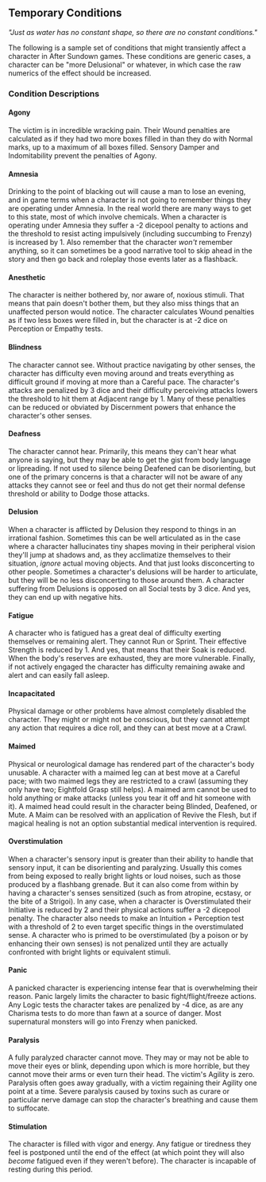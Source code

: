 ## Temporary Conditions

_"Just as water has no constant shape, so there are no constant conditions."_

The following is a sample set of conditions that might transiently affect a character in After Sundown games. These conditions are generic cases, a character can be "more Delusional" or whatever, in which case the raw numerics of the effect should be increased.

### Condition Descriptions

#### Agony

The victim is in incredible wracking pain. Their Wound penalties are calculated as if they had two more boxes filled in than they do with Normal marks, up to a maximum of all boxes filled. Sensory Damper and Indomitability prevent the penalties of Agony.

#### Amnesia

Drinking to the point of blacking out will cause a man to lose an evening, and in game terms when a character is not going to remember things they are operating under Amnesia. In the real world there are many ways to get to this state, most of which involve chemicals. When a character is operating under Amnesia they suffer a -2 dicepool penalty to actions and the threshold to resist acting impulsively (including succumbing to Frenzy) is increased by 1. Also remember that the character _won't_ remember anything, so it can sometimes be a good narrative tool to skip ahead in the story and then go back and roleplay those events later as a flashback.

#### Anesthetic

The character is neither bothered by, nor aware of, noxious stimuli. That means that pain doesn't bother them, but they also miss things that an unaffected person would notice. The character calculates Wound penalties as if two less boxes were filled in, but the character is at -2 dice on Perception or Empathy tests.

#### Blindness

The character cannot see. Without practice navigating by other senses, the character has difficulty even moving around and treats everything as difficult ground if moving at more than a Careful pace. The character's attacks are penalized by 3 dice and their difficulty perceiving attacks lowers the threshold to hit them at Adjacent range by 1. Many of these penalties can be reduced or obviated by Discernment powers that enhance the character's other senses.

#### Deafness

The character cannot hear. Primarily, this means they can't hear what anyone is saying, but they may be able to get the gist from body language or lipreading. If not used to silence being Deafened can be disorienting, but one of the primary concerns is that a character will not be aware of any attacks they cannot see or feel and thus do not get their normal defense threshold or ability to Dodge those attacks.

#### Delusion

When a character is afflicted by Delusion they respond to things in an irrational fashion. Sometimes this can be well articulated as in the case where a character hallucinates tiny shapes moving in their peripheral vision they'll jump at shadows and, as they acclimatize themselves to their situation, _ignore_ actual moving objects. And that just looks disconcerting to other people. Sometimes a character's delusions will be harder to articulate, but they will be no less disconcerting to those around them. A character suffering from Delusions is opposed on all Social tests by 3 dice. And yes, they can end up with negative hits.

#### Fatigue

A character who is fatigued has a great deal of difficulty exerting themselves or remaining alert. They cannot Run or Sprint. Their effective Strength is reduced by 1. And yes, that means that their Soak is reduced. When the body's reserves are exhausted, they are more vulnerable. Finally, if not actively engaged the character has difficulty remaining awake and alert and can easily fall asleep.

#### Incapacitated

Physical damage or other problems have almost completely disabled the character. They might or might not be conscious, but they cannot attempt any action that requires a dice roll, and they can at best move at a Crawl.

#### Maimed

Physical or neurological damage has rendered part of the character's body unusable. A character with a maimed leg can at best move at a Careful pace; with two maimed legs they are restricted to a crawl (assuming they only have two; Eightfold Grasp still helps). A maimed arm cannot be used to hold anything or make attacks (unless you tear it off and hit someone with it). A maimed head could result in the character being Blinded, Deafened, or Mute. A Maim can be resolved with an application of Revive the Flesh, but if magical healing is not an option substantial medical intervention is required.

#### Overstimulation

When a character's sensory input is greater than their ability to handle that sensory input, it can be disorienting and paralyzing. Usually this comes from being exposed to really bright lights or loud noises, such as those produced by a flashbang grenade. But it can also come from within by having a character's senses sensitized (such as from atropine, ecstasy, or the bite of a Strigoi). In any case, when a character is Overstimulated their Initiative is reduced by 2 and their physical actions suffer a -2 dicepool penalty. The character also needs to make an Intuition + Perception test with a threshold of 2 to even target specific things in the overstimulated sense. A character who is primed to be overstimulated (by a poison or by enhancing their own senses) is not penalized until they are actually confronted with bright lights or equivalent stimuli.

#### Panic

A panicked character is experiencing intense fear that is overwhelming their reason. Panic largely limits the character to basic fight/flight/freeze actions. Any Logic tests the character takes are penalized by -4 dice, as are any Charisma tests to do more than fawn at a source of danger. Most supernatural monsters will go into Frenzy when panicked.

#### Paralysis

A fully paralyzed character cannot move. They may or may not be able to move their eyes or blink, depending upon which is more horrible, but they cannot move their arms or even turn their head. The victim's Agility is zero. Paralysis often goes away gradually, with a victim regaining their Agility one point at a time. Severe paralysis caused by toxins such as curare or particular nerve damage can stop the character's breathing and cause them to suffocate.

#### Stimulation

The character is filled with vigor and energy. Any fatigue or tiredness they feel is postponed until the end of the effect (at which point they will also _become_ fatigued even if they weren't before). The character is incapable of resting during this period.

